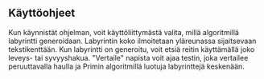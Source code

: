 ## Käyttöohjeet

Kun käynnistät ohjelman, voit käyttöliittymästä valita, millä algoritmillä labyrintti generoidaan. 
Labyrintin koko ilmoitetaan yläreunassa sijaitsevaan tekstikenttään. Kun labyrintti on generoitu, 
voit etsiä reitin käyttämällä joko leveys- tai syvyyshakua. "Vertaile" napista voit ajaa testin, 
joka vertailee peruuttavalla haulla ja Primin algoritmillä luotuja labyrinttejä keskenään.
